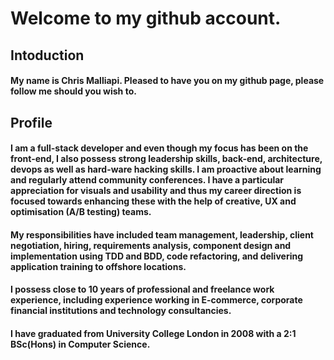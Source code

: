 # Welcome to my github account.

## Intoduction
#### My name is Chris Malliapi. Pleased to have you on my github page, please follow me should you wish to.

## Profile
#### I am a full-stack developer and even though my focus has been on the front-end, I also possess strong leadership skills, back-end, architecture, devops as well as hard-ware hacking skills. I am proactive about learning and regularly attend community conferences. **I have a particular appreciation for visuals and usability and thus my career direction is focused towards enhancing these with the help of creative, UX and optimisation (A/B testing) teams.**

#### My responsibilities have included team management, leadership, client negotiation, hiring, requirements analysis, component design and implementation using TDD and BDD, code refactoring, and delivering application training to offshore locations.

#### I possess close to 10 years of professional and freelance work experience, including experience working in E-commerce, corporate financial institutions and technology consultancies.

#### I have graduated from University College London in 2008 with a 2:1 BSc(Hons) in Computer Science.
